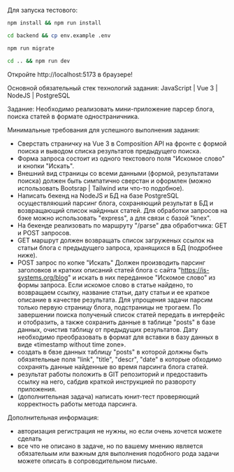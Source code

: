 
Для запуска тестового:

```bash
npm install && npm run install

cd backend && cp env.example .env

npm run migrate

cd .. && npm run dev
```

Откройте http://localhost:5173 в браузере!

Основной обязательный стек технологий задания: 
JavaScript | Vue 3 | NodeJS | PostgreSQL

Задание: Необходимо реализовать мини-приложение парсер блога, поиска статей в формате
одностраничника.

Минимальные требования для успешного выполнения задания:
- Сверстать страничку на Vue 3 в Composition API на фронте с формой поиска и выводом списка
результатов предыдущего поиска.
- Форма запроса состоит из одного текстового поля "Искомое слово" и кнопки "Искать".
- Внешний вид страницы со всеми данными (формой, результатами поиска) должен быть
симпатично сверстан и оформлен (можно использовать Bootsrap | Tailwind или что-то подобное).
- Написать бекенд на NodeJS и БД на базе PostgreSQL осуществляюший парсинг блога,
сохраняющий результат в БД и возвращающий список найднных статей. Для обработки запросов
на бэке можно использовать "express", а для связи с базой "knex".
- На бекенде реализовать по маршруту "/parse" два обработчика: GET и POST запросов.
- GET маршрут должен возвращать список загруженых ссылок на статьи блога с предыдущего
запроса, хранящихся в БД (подробнее ниже).
- POST запрос по копке "Искать" Должен производить парсинг заголовков и кратких описаний
статей блога с сайта "https://is-systems.org/blog" и искать в них переданное "Искомое слово" из
формы запроса. Если искомое слово в статье найдено, то возвращаем ссылку, название статьи,
дату статьи и ее краткое описание в качестве результата. Для упрощения задачи парсим только
первую страницу блога, подстраницы не трогаем. По завершении поиска полученый список статей
передать в интерфейс и отобразить, а также сохранить данные в таблице "posts" в базе данных,
очистив таблицу от предыдущих результатов. Дату необходимо преобразовать в формат для
вставки в базу данных в виде «timestamp without time zone».
- создать в бвзе данных таблицу "posts" в которой должны быть обязятельные поля "link", "title",
"descr", "date" в которые обходимо сохранять данные найденные во время парсинга блога статей.
- результат работы положить в GIT репозиторий и предоставить ссылку на него, сабдив краткой
инструкцией по развороту приложения.
- (дополнительная задача) написать юнит-тест проверяющий корректность работы метода
парсинга.

Дополнительная информация:
- авторизация регистрация не нужны, но если очень хочется можете сделать
- все что не описано в задаче, но по вашему мнению является обязательым или важным для
выполнения подобного рода задачи можете описать в сопроводительном письме.
